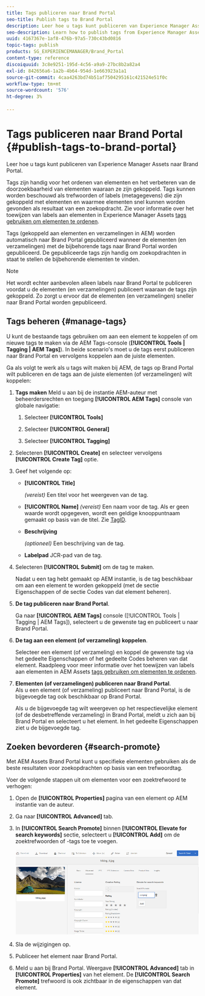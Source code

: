 ```yaml
---
title: Tags publiceren naar Brand Portal
seo-title: Publish tags to Brand Portal
description: Leer hoe u tags kunt publiceren van Experience Manager Assets naar Brand Portal.
seo-description: Learn how to publish tags from Experience Manager Assets to Brand Portal.
uuid: 4167367e-1af8-476b-97a5-730c43bd0816
topic-tags: publish
products: SG_EXPERIENCEMANAGER/Brand_Portal
content-type: reference
discoiquuid: 3c8e9251-195d-4c56-a9a9-27bc8b2a82a4
exl-id: 842656a6-1a2b-4b64-954d-1e663923a1a1
source-git-commit: 4caa4263bd74b51af7504295161c421524e51f0c
workflow-type: tm+mt
source-wordcount: '576'
ht-degree: 3%

---
```


# Tags publiceren naar Brand Portal {#publish-tags-to-brand-portal}

Leer hoe u tags kunt publiceren van Experience Manager Assets naar Brand Portal.

Tags zijn handig voor het ordenen van elementen en het verbeteren van de doorzoekbaarheid van elementen waaraan ze zijn gekoppeld. Tags kunnen worden beschouwd als trefwoorden of labels (metagegevens) die zijn gekoppeld met elementen en waarmee elementen snel kunnen worden gevonden als resultaat van een zoekopdracht. Zie voor informatie over het toewijzen van labels aan elementen in Experience Manager Assets [tags gebruiken om elementen te ordenen](https://experienceleague.adobe.com/docs/experience-manager-65/assets/managing/organize-assets.html).

Tags (gekoppeld aan elementen en verzamelingen in AEM) worden automatisch naar Brand Portal gepubliceerd wanneer de elementen (en verzamelingen) met de bijbehorende tags naar Brand Portal worden gepubliceerd. De gepubliceerde tags zijn handig om zoekopdrachten in staat te stellen de bijbehorende elementen te vinden.

>[!NOTE]
>
>Het wordt echter aanbevolen alleen labels naar Brand Portal te publiceren voordat u de elementen (en verzamelingen) publiceert waaraan de tags zijn gekoppeld. Zo zorgt u ervoor dat de elementen (en verzamelingen) sneller naar Brand Portal worden gepubliceerd.

## Tags beheren {#manage-tags}

U kunt de bestaande tags gebruiken om aan een element te koppelen of om nieuwe tags te maken via de AEM Tags-console (**[!UICONTROL Tools | Tagging | AEM Tags]**). In beide scenario&#39;s moet u de tags eerst publiceren naar Brand Portal en vervolgens koppelen aan de juiste elementen.

Ga als volgt te werk als u tags wilt maken bij AEM, de tags op Brand Portal wilt publiceren en de tags aan de juiste elementen (of verzamelingen) wilt koppelen:

1. **Tags maken**
Meld u aan bij de instantie AEM-auteur met beheerdersrechten en toegang **[!UICONTROL AEM Tags]** console van globale navigatie:

   1. Selecteer **[!UICONTROL Tools]**

   1. Selecteer **[!UICONTROL General]**

   1. Selecteer **[!UICONTROL Tagging]**

1. Selecteren **[!UICONTROL Create]** en selecteer vervolgens **[!UICONTROL Create Tag]** optie.
1. Geef het volgende op:

   * **[!UICONTROL Title]**

      *(vereist)* Een titel voor het weergeven van de tag.
   * **[!UICONTROL Name]**
      *(vereist)* Een naam voor de tag. Als er geen waarde wordt opgegeven, wordt een geldige knooppuntnaam gemaakt op basis van de titel. Zie [TagID](https://experienceleague.adobe.com/docs/experience-manager-65/developing/platform/tagging/framework.html).
   * **Beschrijving**

      *(optioneel)* Een beschrijving van de tag.
   * **Labelpad**
JCR-pad van de tag.

1. Selecteren **[!UICONTROL Submit]** om de tag te maken.

   Nadat u een tag hebt gemaakt op AEM instantie, is de tag beschikbaar om aan een element te worden gekoppeld (met de sectie Eigenschappen of de sectie Codes van dat element beheren).

1. **De tag publiceren naar Brand Portal**.

   Ga naar **[!UICONTROL AEM Tags]** console ([!UICONTROL Tools | Tagging | AEM Tags]), selecteert u de gewenste tag en publiceert u naar Brand Portal.

1. **De tag aan een element (of verzameling) koppelen**.

   Selecteer een element (of verzameling) en koppel de gewenste tag via het gedeelte Eigenschappen of het gedeelte Codes beheren van dat element. Raadpleeg voor meer informatie over het toewijzen van labels aan elementen in AEM Assets [tags gebruiken om elementen te ordenen](https://experienceleague.adobe.com/docs/experience-manager-65/assets/managing/organize-assets.html).

1. **Elementen (of verzamelingen) publiceren naar Brand Portal**.\
   Als u een element (of verzameling) publiceert naar Brand Portal, is de bijgevoegde tag ook beschikbaar op Brand Portal.

   Als u de bijgevoegde tag wilt weergeven op het respectievelijke element (of de desbetreffende verzameling) in Brand Portal, meldt u zich aan bij Brand Portal en selecteert u het element. In het gedeelte Eigenschappen ziet u de bijgevoegde tag.

## Zoeken bevorderen {#search-promote}

Met AEM Assets Brand Portal kunt u specifieke elementen gebruiken als de beste resultaten voor zoekopdrachten op basis van een trefwoordtag.

Voer de volgende stappen uit om elementen voor een zoektrefwoord te verhogen:

1. Open de **[!UICONTROL Properties]** pagina van een element op AEM instantie van de auteur.
1. Ga naar **[!UICONTROL Advanced]** tab.
1. In **[!UICONTROL Search Promote]** binnen **[!UICONTROL Elevate for search keywords]** sectie, selecteert u **[!UICONTROL Add]** om de zoektrefwoorden of -tags toe te voegen.

   ![](assets/search-promote.png)

1. Sla de wijzigingen op.
1. Publiceer het element naar Brand Portal.
1. Meld u aan bij Brand Portal. Weergave **[!UICONTROL Advanced]** tab in **[!UICONTROL Properties]** van het element.
De **[!UICONTROL Search Promote]** trefwoord is ook zichtbaar in de eigenschappen van dat element.
